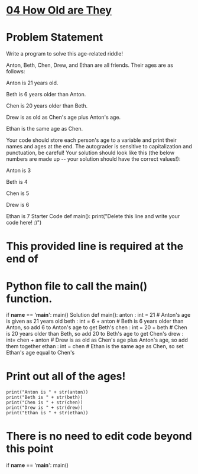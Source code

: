 
# [04 How Old are They](https://colab.research.google.com/drive/1QbAWNlDDHGCR4EtKfCc4rd6s455VVRo3?usp=sharing)
# Problem Statement
Write a program to solve this age-related riddle!

Anton, Beth, Chen, Drew, and Ethan are all friends. Their ages are as follows:

Anton is 21 years old.

Beth is 6 years older than Anton.

Chen is 20 years older than Beth.

Drew is as old as Chen's age plus Anton's age.

Ethan is the same age as Chen.

Your code should store each person's age to a variable and print their names and ages at the end. The autograder is sensitive to capitalization and punctuation, be careful! Your solution should look like this (the below numbers are made up -- your solution should have the correct values!):

Anton is 3

Beth is 4

Chen is 5

Drew is 6

Ethan is 7
Starter Code
def main():
    print("Delete this line and write your code here! :)")


# This provided line is required at the end of
# Python file to call the main() function.
if __name__ == '__main__':
    main()
Solution
def main():
    anton : int = 21  # Anton's age is given as 21 years old
    beth : int = 6 + anton  # Beth is 6 years older than Anton, so add 6 to Anton's age to get Beth's
    chen : int = 20 + beth  # Chen is 20 years older than Beth, so add 20 to Beth's age to get Chen's
    drew  : int= chen + anton  # Drew is as old as Chen's age plus Anton's age, so add them together
    ethan : int = chen  # Ethan is the same age as Chen, so set Ethan's age equal to Chen's

   # Print out all of the ages!
    print("Anton is " + str(anton))
    print("Beth is " + str(beth))
    print("Chen is " + str(chen))
    print("Drew is " + str(drew))
    print("Ethan is " + str(ethan))


# There is no need to edit code beyond this point

if __name__ == '__main__':
    main()